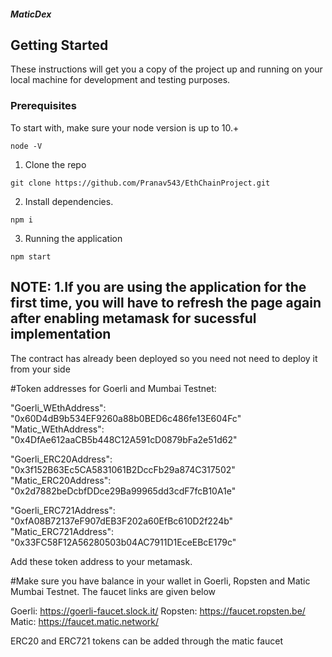 ##### MaticDex

## Getting Started

These instructions will get you a copy of the project up and running on your local machine for development and testing purposes.

### Prerequisites

To start with, make sure your node version is up to 10.+

```
node -V
```

1. Clone the repo

```
git clone https://github.com/Pranav543/EthChainProject.git
```

2. Install dependencies.

```
npm i
```

3. Running the application

```
npm start
```

## NOTE: 1.If you are using the application for the first time, you will have to refresh the page again after enabling metamask for sucessful implementation    

The contract has already been deployed so you need not need to deploy it from your side

#Token addresses for Goerli and Mumbai Testnet:

"Goerli_WEthAddress": "0x60D4dB9b534EF9260a88b0BED6c486fe13E604Fc"
"Matic_WEthAddress": "0x4DfAe612aaCB5b448C12A591cD0879bFa2e51d62"

"Goerli_ERC20Address": "0x3f152B63Ec5CA5831061B2DccFb29a874C317502"
"Matic_ERC20Address": "0x2d7882beDcbfDDce29Ba99965dd3cdF7fcB10A1e"

"Goerli_ERC721Address": "0xfA08B72137eF907dEB3F202a60EfBc610D2f224b"
"Matic_ERC721Address": "0x33FC58F12A56280503b04AC7911D1EceEBcE179c"

Add these token address to your metamask.


#Make sure you have balance in your wallet in Goerli, Ropsten and Matic Mumbai Testnet. The faucet links are given below

Goerli: https://goerli-faucet.slock.it/
Ropsten: https://faucet.ropsten.be/
Matic: https://faucet.matic.network/

ERC20 and ERC721 tokens can be added through the matic faucet








